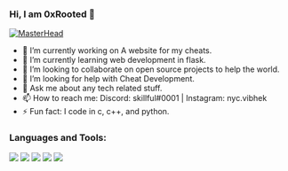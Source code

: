 ### Hi, I am 0xRooted 👋

[![MasterHead](https://i.giphy.com/media/qgQUggAC3Pfv687qPC/giphy.webp)](https://www.spectrumguides.xyz)

- 🔭 I’m currently working on A website for my cheats.
- 🌱 I’m currently learning web development in flask.
- 👯 I’m looking to collaborate on open source projects to help the world.
- 🤔 I’m looking for help with Cheat Development.
- 💬 Ask me about any tech related stuff.
- 📫 How to reach me: Discord: skillful#0001 | Instagram: nyc.vibhek
- ⚡ Fun fact: I code in c, c++, and python.
<h3 align="left">Languages and Tools:</h3>
<img src="https://img.icons8.com/color/48/000000/c-plus-plus-logo.png"/>
<img src="https://img.icons8.com/ios/50/000000/circled-c.png"/>
<img src="https://img.icons8.com/ios/50/000000/c-sharp-logo.png"/>
<img src="https://img.icons8.com/fluency/48/000000/python.png"/>

<img src="https://github-readme-stats.vercel.app/api?username=0xRooted&&show_icons=true&title_color=ffffff&icon_color=bb2acf&text_color=daf7dc&bg_color=151515">
